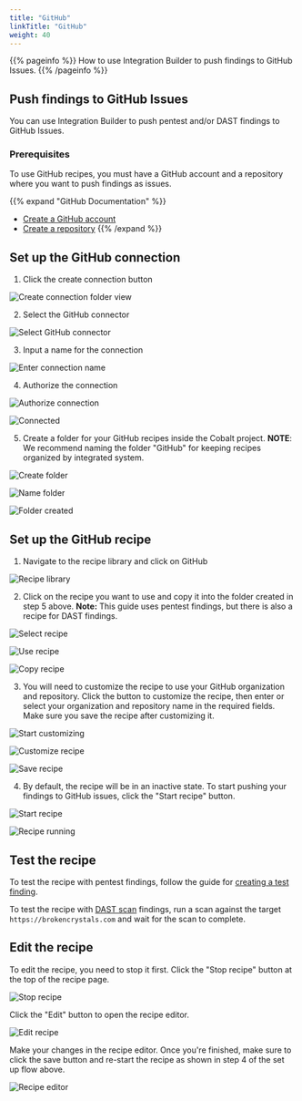 ```yaml
---
title: "GitHub"
linkTitle: "GitHub"
weight: 40
---
```


{{% pageinfo %}}
How to use Integration Builder to push findings to GitHub Issues.
{{% /pageinfo %}}

## Push findings to GitHub Issues

You can use Integration Builder to push pentest and/or DAST findings to GitHub Issues.

### Prerequisites

To use GitHub recipes, you must have a GitHub account and a repository where you
want to push findings as issues.

{{% expand "GitHub Documentation" %}}
- [Create a GitHub account](https://docs.github.com/en/get-started/start-your-journey/creating-an-account-on-github)
- [Create a repository](https://docs.github.com/en/get-started/start-your-journey/hello-world#step-1-create-a-repository)
{{% /expand %}}

## Set up the GitHub connection

1. Click the create connection button

![Create connection folder view](/integrations/integration_builder/how_to_guides/github/01_create-connection-start.png "Create connection folder view")

2. Select the GitHub connector

![Select GitHub connector](/integrations/integration_builder/how_to_guides/github/02_new-connection.png "Select GitHub connector")

3. Input a name for the connection

![Enter connection name](/integrations/integration_builder/how_to_guides/github/03_connect-to-github.png "Enter connection name")

4. Authorize the connection

![Authorize connection](/integrations/integration_builder/how_to_guides/github/04_oauth-authorize.png "Authorize connection")

![Connected](/integrations/integration_builder/how_to_guides/github/05_connected.png "Connected")

5. Create a folder for your GitHub recipes inside the Cobalt project.
**NOTE**: We recommend naming the folder "GitHub" for keeping recipes organized
by integrated system.

![Create folder](/integrations/integration_builder/how_to_guides/github/06_create-folder.png "Create folder")

![Name folder](/integrations/integration_builder/how_to_guides/github/07_name-folder.png "Name folder")

![Folder created](/integrations/integration_builder/how_to_guides/github/08_folder-created.png "Folder created")

## Set up the GitHub recipe

1. Navigate to the recipe library and click on GitHub

![Recipe library](/integrations/integration_builder/how_to_guides/github/09_recipe-library.png "Recipe library")

2. Click on the recipe you want to use and copy it into the folder created in step 5 above.
**Note:** This guide uses pentest findings, but there is also a recipe for DAST findings.

![Select recipe](/integrations/integration_builder/how_to_guides/github/10_select-recipe.png "Select recipe")

![Use recipe](/integrations/integration_builder/how_to_guides/github/11_use-recipe.png "Use recipe")

![Copy recipe](/integrations/integration_builder/how_to_guides/github/12_copy-recipe.png "Copy recipe")

3. You will need to customize the recipe to use your GitHub organization and
repository. Click the button to customize the recipe, then enter or select your
organization and repository name in the required fields. Make sure you save the
recipe after customizing it.

![Start customizing](/integrations/integration_builder/how_to_guides/github/13_customize-recipe-start.png "Start customizing")

![Customize recipe](/integrations/integration_builder/how_to_guides/github/14_customize-recipe.png "Customize recipe")

![Save recipe](/integrations/integration_builder/how_to_guides/github/15_save-recipe.png "Save recipe")

4. By default, the recipe will be in an inactive state. To start pushing your
findings to GitHub issues, click the "Start recipe" button.

![Start recipe](/integrations/integration_builder/how_to_guides/github/16_start-recipe.png "Start recipe")

![Recipe running](/integrations/integration_builder/how_to_guides/github/17_recipe-running.png "Recipe running")

## Test the recipe

To test the recipe with pentest findings, follow the guide for
[creating a test finding](/integrations/development/create-test-finding/).

To test the recipe with [DAST scan](/platform-deep-dive/scans/)
findings, run a scan against the target `https://brokencrystals.com` and wait
for the scan to complete.

## Edit the recipe

To edit the recipe, you need to stop it first. Click the "Stop recipe" button at
the top of the recipe page.

![Stop recipe](/integrations/integration_builder/how_to_guides/github/17_recipe-running.png "Stop recipe")

Click the "Edit" button to open the recipe editor.

![Edit recipe](/integrations/integration_builder/how_to_guides/github/18_edit-recipe.png "Edit recipe")

Make your changes in the recipe editor. Once you're finished, make sure to click
the save button and re-start the recipe as shown in step 4 of the set up flow above.

![Recipe editor](/integrations/integration_builder/how_to_guides/github/19_recipe-editor.png "Recipe editor")
